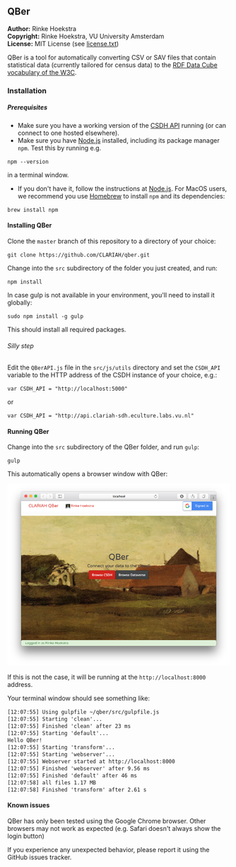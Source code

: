 ## QBer
**Author:**	Rinke Hoekstra  
**Copyright:**	Rinke Hoekstra, VU University Amsterdam  
**License:**	MIT License (see [license.txt](license.txt))  

QBer is a tool for automatically converting CSV or SAV files that contain statistical data (currently tailored for census data) to the [RDF Data Cube vocabulary of the W3C](http://www.w3.org/TR/vocab-data-cube/).

### Installation

##### Prerequisites

* Make sure you have a working version of the [CSDH API](https://github.com/CLARIAH/wp4-csdh-api) running (or can connect to one hosted elsewhere).
* Make sure you have [Node.js](http://nodejs.org) installed, including its package manager `npm`. Test this by running e.g.
```
npm --version
```
in a terminal window.
* If you don't have it, follow the instructions at [Node.js](http://nodejs.org). For MacOS users, we recommend you use [Homebrew](http://brew.sh) to install `npm` and its dependencies:
```
brew install npm
```

#### Installing QBer

Clone the `master` branch of this repository to a directory of your choice:

```
git clone https://github.com/CLARIAH/qber.git
```

Change into the `src` subdirectory of the folder you just created, and run:

```
npm install
```

In case gulp is not available in your environment, you'll need to install it globally:

```
sudo npm install -g gulp
```

This should install all required packages.

###### Silly step

Edit the `QBerAPI.js` file in the `src/js/utils` directory and set the `CSDH_API` variable to the HTTP address of the CSDH instance of your choice, e.g.:

```!javascript
var CSDH_API = "http://localhost:5000"
```

or

```!javascript
var CSDH_API = "http://api.clariah-sdh.eculture.labs.vu.nl"
```

#### Running QBer

Change into the `src` subdirectory of the QBer folder, and run `gulp`:

```
gulp
```

This automatically opens a browser window with QBer:

!["Welcome Screen"](img/welcome.png)

If this is not the case, it will be running at the `http://localhost:8000` address.  

Your terminal window should see something like:

```
[12:07:55] Using gulpfile ~/qber/src/gulpfile.js
[12:07:55] Starting 'clean'...
[12:07:55] Finished 'clean' after 23 ms
[12:07:55] Starting 'default'...
Hello QBer!
[12:07:55] Starting 'transform'...
[12:07:55] Starting 'webserver'...
[12:07:55] Webserver started at http://localhost:8000
[12:07:55] Finished 'webserver' after 9.56 ms
[12:07:55] Finished 'default' after 46 ms
[12:07:58] all files 1.17 MB
[12:07:58] Finished 'transform' after 2.61 s
```

#### Known issues

QBer has only been tested using the Google Chrome browser. Other browsers may not work as expected (e.g. Safari doesn't always show the login button)

If you experience any unexpected behavior, please report it using the GitHub issues tracker.
